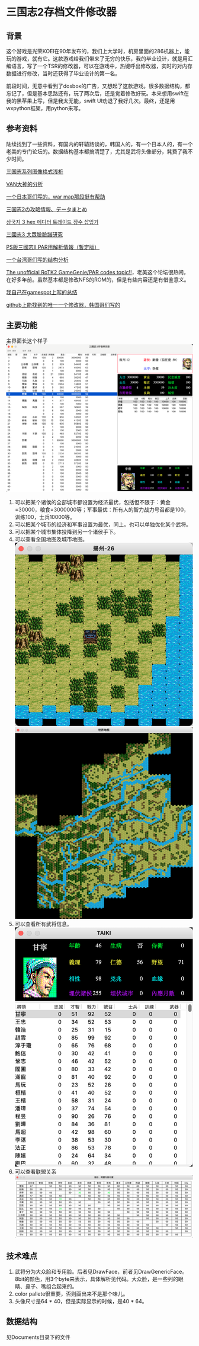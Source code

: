 # 三国志2存档文件修改器

## 背景

这个游戏是光荣KOEI在90年发布的，我们上大学时，机房里面的286机器上，能玩的游戏，就有它。这款游戏给我们带来了无穷的快乐，我的毕业设计，就是用汇编语言，写了一个TSR的修改器，可以在游戏中，热键呼出修改器，实时的对内存数据进行修改，当时还获得了毕业设计的第一名。

前段时间，无意中看到了dosbox的广告，又想起了这款游戏。很多数据结构，都忘记了，但是基本思路还有，玩了两次后，还是觉着修改好玩。本来想用swift在我的黑苹果上写，但是我太无能，swift UI劝退了我好几次。最终，还是用wxpython框架，用python来写。

## 参考资料

陆续找到了一些资料，有国内的轩辕路谈的，韩国人的，有一个日本人的，有一个老美的专门论坛的。数据结构基本都搞清楚了，尤其是武将头像部分，耗费了我不少时间。

[三国志系列图像格式浅析](http://xycq.online/forum/redirect.php?tid=34607&goto=lastpost&highlight=)

[VAN大神的分析](https://github.com/myevan/rtk)

[一个日本哥们写的，war map那段挺有帮助](https://geolog.mydns.jp/www.geocities.jp/aiharatomoya/san2/san2.htm)

[三国志2の攻略情報、データまとめ](https://cheatcodes.web.fc2.com/sangoku/san2/)

[삼국지 3 hex 에디터 트레이드 장수 삽입기](https://m.blog.naver.com/mokomoji/130096328361)

[三國志3 大眾臉臉譜研究](https://www.pttweb.cc/bbs/Koei/M.1359746890.A.910)

[PS版三國志II PAR用解析情報（暫定版）](https://geolog.mydns.jp/www.geocities.jp/aiharatomoya/san2/san2par.htm)

[一个台湾哥们写的结构分析](https://reganlu007.github.io/san2/)

[The unofficial RoTK2 GameGenie/PAR codes topic!!](https://gamefaqs.gamespot.com/boards/956391-romance-of-the-three-kingdoms-ii/70015768)，老美这个论坛很热闹，在好多年前。虽然基本都是修改NFS的ROM的，但是有些内容还是有借鉴意义。

[我自己在gamespot上写的总结](https://gamefaqs.gamespot.com/boards/956391-romance-of-the-three-kingdoms-ii/80060815)

[github上能找到的唯一一个修改器，韩国哥们写的](https://github.com/brokenpc00/RoTK2_Editor_React)

## 主要功能
主界面长这个样子
![主界面](https://github.com/JuQiang/RoTK2Editor_Python/blob/master/Demo/%E4%B8%BB%E7%95%8C%E9%9D%A2.png)

1. 可以把某个诸侯的全部城市都设置为经济最优，包括但不限于：黄金=30000，粮食=3000000等；军事最优：所有人的智力战力号召都是100，训练100，士兵10000等。
2. 可以把某个城市的经济和军事设置为最优，同上。也可以单独优化某个武将。
3. 可以把某个城市集体投降到另一个诸侯手下。
4. 可以查看全国地图及城市地图。
![郡地图](https://github.com/JuQiang/RoTK2Editor_Python/blob/master/Demo/%E6%9F%A5%E7%9C%8B%E9%83%A1%E5%9C%B0%E5%9B%BE.png)
![全国地图](https://github.com/JuQiang/RoTK2Editor_Python/blob/master/Demo/%E4%B8%96%E7%95%8C%E5%9C%B0%E5%9B%BE.png)
5. 可以查看所有武将信息。
![](https://github.com/JuQiang/RoTK2Editor_Python/blob/master/Demo/%E9%BB%98%E8%AE%A4%E6%AD%A6%E5%B0%86%E4%BF%A1%E6%81%AF.png)
6. 可以查看联盟关系
![联盟关系](https://github.com/JuQiang/RoTK2Editor_Python/blob/master/Demo/%E8%81%94%E7%9B%9F%E5%85%B3%E7%B3%BB.png)


## 技术难点
1. 武将分为大众脸和专用脸。后者见DrawFace，前者见DrawGenericFace。8bit的颜色，用3个byte来表示，具体解析见代码。大众脸，是一些列的眼睛、鼻子、嘴组合起来的。
2. color pallete很重要，否则画出来不是那个味儿。
3. 头像尺寸是64 * 40，但是实际显示的时候，是40 * 64。

## 数据结构
见Documents目录下的文件
